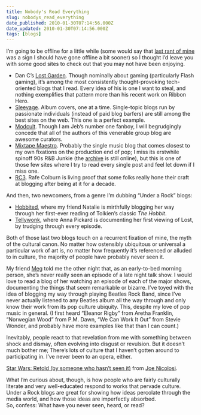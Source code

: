 ```yaml
---
title: Nobody's Read Everything
slug: nobodys_read_everything
date_published: 2010-01-30T07:14:56.000Z
date_updated: 2010-01-30T07:14:56.000Z
tags: [blogs]
---
```


I’m going to be offline for a little while (some would say that [last rant of mine](/2010/01/27/free_publicity_who_do_we_help) was a sign I should have gone offline a bit sooner) so I thought I’d leave you with some good sites to check out that you may not have been enjoying.

- Dan C’s [Lost Garden](http://lostgarden.com/). Though nominally about gaming (particularly Flash gaming), it’s among the most consistently thought-provoking tech-oriented blogs that I read. Every idea of his is one I want to steal, and nothing exemplifies that pattern more than his recent work on Ribbon Hero.
- [Sleevage](http://sleevage.com/). Album covers, one at a time. Single-topic blogs run by passionate individuals (instead of paid blog barfers) are still among the best sites on the web. This one is a perfect example.
- [Modcult](http://modcult.org/). Though I am Jeb’s number one fanboy, I will begrudgingly concede that all of the authors of this venerable group blog are awesome curators.
- [Mixtape Maestro](http://mixtapemaestro.net/). Probably the single music blog that comes closest to my own fixations on the production end of pop; I miss its erstwhile spinoff 90s R&B Junkie (the [archive](http://90srbjunkie.blogspot.com/) is still online), but this is one of those few sites where I try to read every single post and feel let down if I miss one.
- [RC3](http://rc3.org/). Rafe Colburn is living proof that some folks really hone their craft at blogging after being at it for a decade.

And then, two newcomers, from a genre I’m dubbing “Under a Rock” blogs:
- [Hobbited](http://nataliepo.typepad.com/hobbitted/), where my friend Natalie is mirthfully blogging her way through her first-ever reading of Tolkien’s classic *The Hobbit*.
- [Tellywonk](http://tellywonk.com/), where Anna Pickard is documenting her first viewing of Lost, by trudging through every episode.

Both of those last two blogs touch on a recurrent fixation of mine, the myth of the cultural canon. No matter how ostensibly ubiquitous or universal a particular work of art is, no matter how frequently it’s referenced or alluded to in culture, the majority of people have probably never seen it.

My friend [Meg](http://megnut.com/) told me the other night that, as an early-to-bed morning person, she’s never really seen an episode of a late night talk show. I would love to read a blog of her watching an episode of each of the major shows, documenting the things that seem remarkable or bizarre. I’ve toyed with the idea of blogging my way through playing Beatles Rock Band, since I’ve never actually listened to any Beatles album all the way through and only know their work from its pop culture ubiquity. This, despite my love of pop music in general. (I first heard “Eleanor Rigby” from Aretha Franklin, “Norwegian Wood” from P.M. Dawn, “We Can Work It Out” from Stevie Wonder, and probably have more examples like that than I can count.)

Inevitably, people react to that revelation from me with something between shock and dismay, often evolving into disgust or revulsion. But it doesn’t much bother me; There’s lots of culture that I haven’t gotten around to participating in. I’ve never been to an opera, either.

[Star Wars: Retold (by someone who hasn’t seen it)](http://vimeo.com/2809991) from [Joe Nicolosi](http://vimeo.com/user759504).

What I’m curious about, though, is how people who are fairly culturally literate and very well-educated respond to works that pervade culture. Under a Rock blogs are great for showing how ideas percolate through the media world, and how those ideas are imperfectly absorbed.  
 So, confess: What have you never seen, heard, or read?
